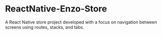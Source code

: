 # ReactNative-Enzo-Store
A React Native store project developed with a focus on navigation between screens using routes, stacks, and tabs.
